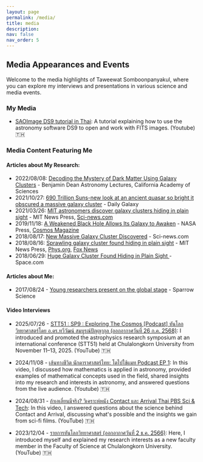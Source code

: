 ```yaml
---
layout: page
permalink: /media/
title: media
description: 
nav: false
nav_order: 5
---
```


## Media Appearances and Events
Welcome to the media highlights of Taweewat Somboonpanyakul, where you can explore my interviews and presentations in various science and media events.

### My Media

- [SAOImage DS9 tutorial in Thai](https://youtu.be/o-kR19CRX64?si=5IoENH4Yb4YYWVN8): A tutorial explaining how to use the astronomy software DS9 to open and work with FITS images. (Youtube) 🇹🇭

### Media Content Featuring Me

#### Articles about My Research:
- 2022/08/08: [Decoding the Mystery of Dark Matter Using Galaxy Clusters](https://www.calacademy.org/events/benjamin-dean-astronomy-lectures/decoding-the-mystery-of-dark-matter-using-galaxy-clusters) - Benjamin Dean Astronomy Lectures, California Academy of Sciences
- 2021/10/27: [690 Trillion Suns-new look at an ancient quasar so bright it obscured a massive
galaxy cluster](https://dailygalaxy.com/2021/10/690-trillion-suns-new-look-at-an-ancient-quasar-so-bright-it-obscured-a-massive-galaxy-cluster/) - Daily Galaxy
- 2021/03/26: [MIT astronomers discover galaxy clusters hiding in plain sight](https://news.mit.edu/2021/mit-astronomers-discover-new-galaxy-clusters-hiding-plain-sight-0326) - MIT News Press, [Sci-news.com](https://www.sci.news/astronomy/chips-survey-three-galaxy-clusters-09524.html)
- 2019/11/18: [A Weakened Black Hole Allows Its Galaxy to Awaken](https://www.nasa.gov/image-article/weakened-black-hole-allows-galaxy-awaken/) - NASA Press, [Cosmos Magazine](https://cosmosmagazine.com/space/a-weakened-black-hole-allows-its-galaxy-to-awaken/)
- 2018/08/17: [New Massive Galaxy Cluster Discovered](https://www.sci.news/astronomy/new-massive-galaxy-cluster-06317.html) - Sci-news.com
- 2018/08/16: [Sprawling galaxy cluster found hiding in plain sight](https://news.mit.edu/2018/sprawling-galaxy-cluster-found-hiding-plain-sight-0816) - MIT News Press, [Phys.org](https://phys.org/news/2018-08-sprawling-galaxy-cluster-plain-sight.html), [Fox News](https://www.foxnews.com/science/sprawling-galaxy-cluster-discovered-hiding-in-plain-sight)
- 2018/06/29: [Huge Galaxy Cluster Found Hiding in Plain Sight
](https://www.space.com/41026-huge-galaxy-cluster-hiding-plain-sight.html) - Space.com

#### Articles about Me: 
- 2017/08/24 - [Young researchers present on the global stage](https://medium.com/sparrow/young-researchers-present-on-the-global-stage-part-6-1a24b73e1a9d#:~:text=Somboonpanyakul%20%E2%80%94%20MIT%2C%20USA-,Taweewat%20Somboonpanyakul,-PhD%20Student%20at) - Sparrow Science

#### Video Interviews
- 2025/07/26 - [STT51 : SP9 : Exploring The Cosmos [Podcast] ทันโลกวิทยาศาสตร์โดย อ.ดร.ทวีวัฒน์ สมบูรณ์ปัญญากุล (ออกอากาศวันที่ 26 ก.ค. 2568)](https://www.youtube.com/watch?v=tp85VMmYE2g): I introduced and promoted the astrophysics research symposium at an international conference (STT51) held at Chulalongkorn University from November 11–13, 2025. (YouTube) 🇹🇭

- 2024/11/08 - [เส้นทางชีวิต นักดาราศาสตร์ไทย: โตไปใช้แมท Podcast EP 1](https://www.youtube.com/watch?v=bHsacUMRuSg): In this video, I discussed how mathematics is applied in astronomy, provided examples of mathematical concepts used in the field, shared insights into my research and interests in astronomy, and answered questions from the live audience. (Youtube) 🇹🇭

- 2024/08/31 - [ถ้าเอเลี่ยนมีจริง? วิเคราะห์หนัง Contact และ Arrival Thai PBS Sci & Tech](https://www.youtube.com/watch?v=hiG9_OEJdn8): In this video, I answered questions about the science behind Contact and Arrival, discussing what's possible and the insights we gain from sci-fi films. (YouTube) 🇹🇭

- 2023/12/04 - [รายการทันโลกวิทยาศาสตร์ (ออกอากาศวันที่ 2 ธ.ค. 2566)](https://www.youtube.com/watch?v=CC4DA-3SxSM): Here, I introduced myself and explained my research interests as a new faculty member in the Faculty of Science at Chulalongkorn University. (YouTube) 🇹🇭

